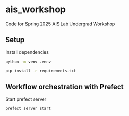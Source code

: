 # ais_workshop

Code for Spring 2025 AIS Lab Undergrad Workshop 


## Setup 

Install dependencies

```bash
python -m venv .venv 

pip install -r requirements.txt
```


## Workflow orchestration with Prefect

Start prefect server
```bash
prefect server start
```